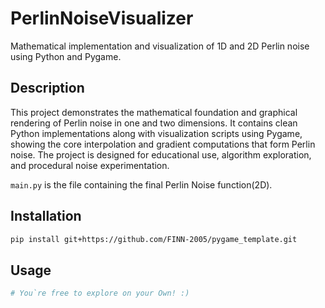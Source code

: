 # PerlinNoiseVisualizer

Mathematical implementation and visualization of 1D and 2D Perlin noise using Python and Pygame.

## Description

This project demonstrates the mathematical foundation and graphical rendering of Perlin noise in one and two dimensions. It contains clean Python implementations along with visualization scripts using Pygame, showing the core interpolation and gradient computations that form Perlin noise. The project is designed for educational use, algorithm exploration, and procedural noise experimentation.

```main.py``` is the file containing the final Perlin Noise function(2D).

## Installation

```bash
pip install git+https://github.com/FINN-2005/pygame_template.git
```

## Usage

```python
# You`re free to explore on your Own! :)
```
